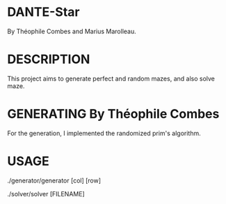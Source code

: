 # DANTE-Star
By Théophile Combes and Marius Marolleau.

# DESCRIPTION

This project aims to generate perfect and random mazes, and also solve maze.

# GENERATING By Théophile Combes

For the generation, I implemented the randomized prim's algorithm.

# USAGE

./generator/generator [col] [row]

./solver/solver [FILENAME]
